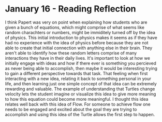 # January 16 - Reading Reflection

I think Papert was very on point when explaining how students who are given a bunch of equations, which might comprise of what seems like random charachters or numbers, might be immiditely turned off by the idea of physics. This initial introduction to physics makes it seems as if they have had no experience with the idea of physics before because they are not able to create that initial connection with anything else in their brain. They aren't able to identify how these random letters comprise of many interactions they have in their daily lives. It's important to look at how we initially engage with ideas and how if there ever is something you percieved as never  being able to accomplish, then maybe it would be interesting trying to gain a different perspective towards that task. That feeling when first interacting with a new idea, relating it back to something personal in your life, and then learning just one simple concept of that idea can be extremely rewarding and valuable. The example of understanding that Turtles change velocity lets the student imagine or visualize this idea to give more meaning to how this equation could become more meaningful. I thought this idea relates well back with this idea of Flow. For someone to achieve flow one needs to be engaged and excited about the goal they are trying to accomplish and using this idea of the Turtle allows the first step to happen. 